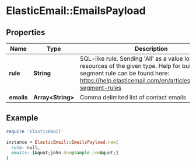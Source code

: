 # ElasticEmail::EmailsPayload

## Properties

| Name | Type | Description | Notes |
| ---- | ---- | ----------- | ----- |
| **rule** | **String** | SQL-like rule. Sending &#39;All&#39; as a value loads all resources of the given type. Help for building a segment rule can be found here: https://help.elasticemail.com/en/articles/5162182-segment-rules | [optional] |
| **emails** | **Array&lt;String&gt;** | Comma delimited list of contact emails | [optional] |

## Example

```ruby
require 'ElasticEmail'

instance = ElasticEmail::EmailsPayload.new(
  rule: null,
  emails: [&quot;john.doe@sample.com&quot;]
)
```

